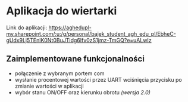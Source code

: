 # Aplikacja do wiertarki
Link do aplikacji: https://aghedupl-my.sharepoint.com/:u:/g/personal/bajek_student_agh_edu_pl/EbheC-gUdx9Lj5TEnlK0Nt0BuJTidg6Ifv0zS1jmz-TmGQ?e=uALwIz

## Zaimplementowane funkcjonalności
- połączenie z wybranym portem com
- wysłanie procentowej wartości przez UART wciśnięcia przycisku po zmianie wartości w aplikacji
- wybór stanu ON/OFF oraz kierunku obrotu *(wersja 2.0)*
